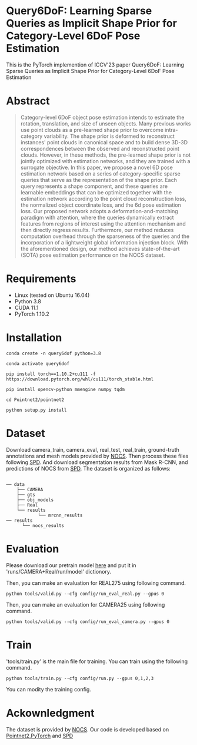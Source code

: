 # Query6DoF: Learning Sparse Queries as Implicit Shape Prior for Category-Level 6DoF Pose Estimation
This is the PyTorch implemention of ICCV'23 paper Query6DoF: Learning Sparse Queries as Implicit Shape Prior for Category-Level 6DoF Pose Estimation

# Abstract
> Category-level 6DoF object pose estimation intends to estimate the rotation, translation, and size of unseen objects. Many previous works use point clouds as a pre-learned shape prior to overcome intra-category variability. The shape prior is deformed to reconstruct instances' point clouds in canonical space and to build dense 3D-3D correspondences between the observed and reconstructed point clouds. However, in these methods, the pre-learned shape prior is not jointly optimized with estimation networks, and they are trained with a surrogate objective. In this paper, we propose a novel 6D pose estimation network based on a series of category-specific sparse queries that serve as the representation of the shape prior. Each query represents a shape component, and these queries are learnable embeddings that can be optimized together with the estimation network according to the point cloud reconstruction loss, the normalized object coordinate loss, and the 6d pose estimation loss. Our proposed network adopts a deformation-and-matching paradigm with attention, where the queries dynamically extract features from regions of interest using the attention mechanism and then directly regress results. Furthermore, our method reduces computation overhead through the sparseness of the queries and the incorporation of a lightweight global information injection block. With the aforementioned design, our method achieves state-of-the-art (SOTA) pose estimation performance on the NOCS dataset.

# Requirements
- Linux (tested on Ubuntu 16.04)
- Python 3.8
- CUDA 11.1
- PyTorch 1.10.2
  
# Installation
~~~
conda create -n query6dof python=3.8

conda activate query6dof

pip install torch==1.10.2+cu111 -f  https://download.pytorch.org/whl/cu111/torch_stable.html

pip install opencv-python mmengine numpy tqdm

cd Pointnet2/pointnet2

python setup.py install
~~~

# Dataset
Download camera_train, camera_eval, real_test, real_train, ground-truth annotations and mesh models provided by [NOCS](https://github.com/hughw19/NOCS_CVPR2019).
Then process these files following [SPD](https://github.com/mentian/object-deformnet). And download segmentation results from Mask R-CNN, and predictions of NOCS from [SPD](https://github.com/mentian/object-deformnet).
The dataset is organized as follows:
~~~

── data
    ├── CAMERA
    ├── gts
    ├── obj_models
    ├── Real
    └── results
            └── mrcnn_results   
── results
      └── nocs_results
~~~

# Evaluation
Please download our pretrain model [here](https://drive.google.com/file/d/11DKVV6NCgecKoe6Pu9OIXWyiROXhuW3J/view?usp=drive_link) and put it in 'runs/CAMERA+Real/run/model' dictionory. 

Then, you can make an evaluation for REAL275 using following command.
~~~
python tools/valid.py --cfg config/run_eval_real.py --gpus 0
~~~
Then, you can make an evaluation for CAMERA25 using following command.
~~~
python tools/valid.py --cfg config/run_eval_camera.py --gpus 0
~~~

# Train
'tools/train.py' is the main file for training. You can train using the following command.
~~~
python tools/train.py --cfg config/run.py --gpus 0,1,2,3
~~~
You can modity the training config.

# Ackownledgment
The dataset is provided by [NOCS](https://github.com/hughw19/NOCS_CVPR2019). Our code is developed based on [Pointnet2.PyTorch](https://github.com/sshaoshuai/Pointnet2.PyTorch) and [SPD](https://github.com/mentian/object-deformnet)